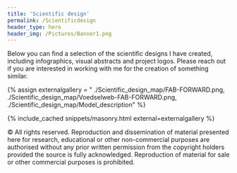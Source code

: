 ```yaml
---
title: 'Scientific design'
permalink: /Scientificdesign
header_type: hero
header_img: /Pictures/Banner1.png
---
```


Below you can find a selection of the scientific designs I have created, including infographics, visual abstracts and project logos.
Please reach out if you are interested in working with me for the creation of something similar.

{% assign externalgallery = "
./Scientific_design_map/FAB-FORWARD.png,
./Scientific_design_map/Voedselweb-FAB-FORWARD.png,
./Scientific_design_map/Model_description" %}

{% include_cached snippets/masonry.html external=externalgallery %}

&copy; All rights reserved. Reproduction and dissemination of material presented here for research, educational or other non-commercial purposes are authorised without any prior written permission from the copyright holders provided the source is fully acknowledged. Reproduction of material for sale or other commercial purposes is prohibited.

